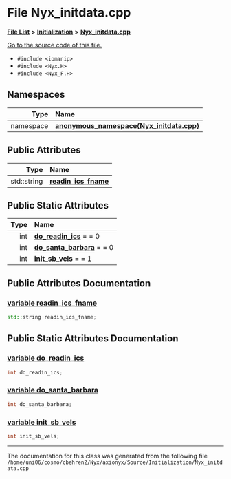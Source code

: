 
# File Nyx\_initdata.cpp


[**File List**](files.md) **>** [**Initialization**](dir_71a4420ed1f8982e7234eb6a0b7e6d5d.md) **>** [**Nyx\_initdata.cpp**](Nyx__initdata_8cpp.md)

[Go to the source code of this file.](Nyx__initdata_8cpp_source.md)



* `#include <iomanip>`
* `#include <Nyx.H>`
* `#include <Nyx_F.H>`









## Namespaces

| Type | Name |
| ---: | :--- |
| namespace | [**anonymous\_namespace{Nyx\_initdata.cpp}**](namespaceanonymous__namespace_02Nyx__initdata_8cpp_03.md) <br> |




## Public Attributes

| Type | Name |
| ---: | :--- |
|  std::string | [**readin\_ics\_fname**](Nyx__initdata_8cpp.md#variable-readin-ics-fname)  <br> |

## Public Static Attributes

| Type | Name |
| ---: | :--- |
|  int | [**do\_readin\_ics**](Nyx__initdata_8cpp.md#variable-do-readin-ics)   = = 0<br> |
|  int | [**do\_santa\_barbara**](Nyx__initdata_8cpp.md#variable-do-santa-barbara)   = = 0<br> |
|  int | [**init\_sb\_vels**](Nyx__initdata_8cpp.md#variable-init-sb-vels)   = = 1<br> |









## Public Attributes Documentation


### <a href="#variable-readin-ics-fname" id="variable-readin-ics-fname">variable readin\_ics\_fname </a>


```cpp
std::string readin_ics_fname;
```


## Public Static Attributes Documentation


### <a href="#variable-do-readin-ics" id="variable-do-readin-ics">variable do\_readin\_ics </a>


```cpp
int do_readin_ics;
```



### <a href="#variable-do-santa-barbara" id="variable-do-santa-barbara">variable do\_santa\_barbara </a>


```cpp
int do_santa_barbara;
```



### <a href="#variable-init-sb-vels" id="variable-init-sb-vels">variable init\_sb\_vels </a>


```cpp
int init_sb_vels;
```



------------------------------
The documentation for this class was generated from the following file `/home/uni06/cosmo/cbehren2/Nyx/axionyx/Source/Initialization/Nyx_initdata.cpp`